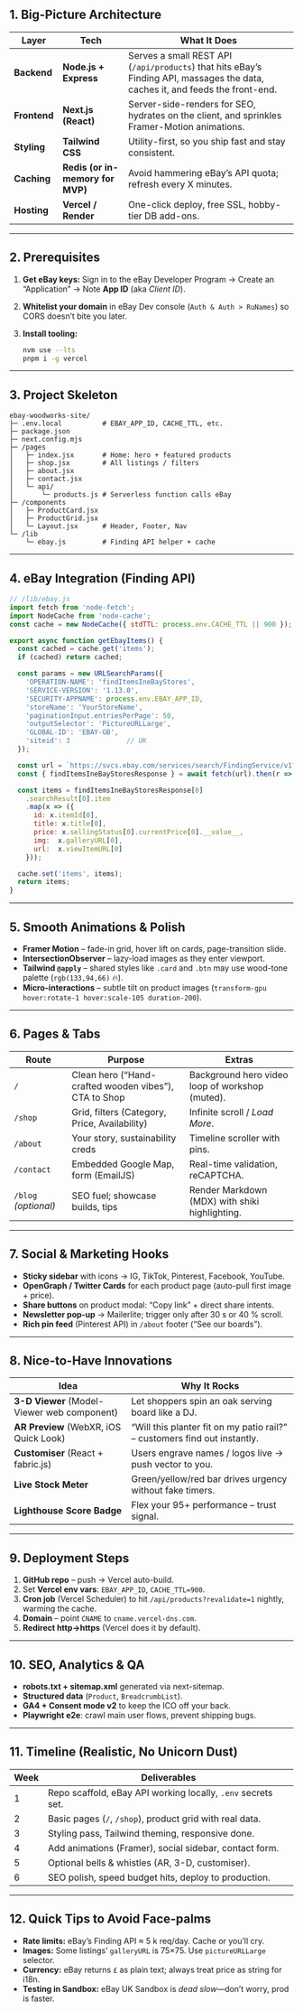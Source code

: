 ## 1. Big-Picture Architecture

| Layer        | Tech                             | What It Does                                                                                                                   |
| ------------ | -------------------------------- | ------------------------------------------------------------------------------------------------------------------------------ |
| **Backend**  | **Node.js + Express**            | Serves a small REST API (`/api/products`) that hits eBay’s Finding API, massages the data, caches it, and feeds the front-end. |
| **Frontend** | **Next.js (React)**              | Server-side-renders for SEO, hydrates on the client, and sprinkles Framer-Motion animations.                                   |
| **Styling**  | **Tailwind CSS**                 | Utility-first, so you ship fast and stay consistent.                                                                           |
| **Caching**  | **Redis (or in-memory for MVP)** | Avoid hammering eBay’s API quota; refresh every X minutes.                                                                     |
| **Hosting**  | **Vercel / Render**              | One-click deploy, free SSL, hobby-tier DB add-ons.                                                                             |

---

## 2. Prerequisites

1. **Get eBay keys:** Sign in to the eBay Developer Program → Create an “Application” → Note **App ID** (aka *Client ID*).
2. **Whitelist your domain** in eBay Dev console (`Auth & Auth > RuNames`) so CORS doesn’t bite you later.
3. **Install tooling:**

   ```bash
   nvm use --lts
   pnpm i -g vercel
   ```

---

## 3. Project Skeleton

```
ebay-woodworks-site/
├─ .env.local          # EBAY_APP_ID, CACHE_TTL, etc.
├─ package.json
├─ next.config.mjs
├─ /pages
│   ├─ index.jsx       # Home: hero + featured products
│   ├─ shop.jsx        # All listings / filters
│   ├─ about.jsx
│   ├─ contact.jsx
│   └─ api/
│       └─ products.js # Serverless function calls eBay
├─ /components
│   ├─ ProductCard.jsx
│   ├─ ProductGrid.jsx
│   └─ Layout.jsx      # Header, Footer, Nav
└─ /lib
    └─ ebay.js         # Finding API helper + cache
```

---

## 4. eBay Integration (Finding API)

```js
// /lib/ebay.js
import fetch from 'node-fetch';
import NodeCache from 'node-cache';
const cache = new NodeCache({ stdTTL: process.env.CACHE_TTL || 900 });

export async function getEbayItems() {
  const cached = cache.get('items');
  if (cached) return cached;

  const params = new URLSearchParams({
    'OPERATION-NAME': 'findItemsIneBayStores',
    'SERVICE-VERSION': '1.13.0',
    'SECURITY-APPNAME': process.env.EBAY_APP_ID,
    'storeName': 'YourStoreName',
    'paginationInput.entriesPerPage': 50,
    'outputSelector': 'PictureURLLarge',
    'GLOBAL-ID': 'EBAY-GB',
    'siteid': 3              // UK
  });

  const url = `https://svcs.ebay.com/services/search/FindingService/v1?${params}`;
  const { findItemsIneBayStoresResponse } = await fetch(url).then(r => r.json());

  const items = findItemsIneBayStoresResponse[0]
    .searchResult[0].item
    .map(x => ({
      id: x.itemId[0],
      title: x.title[0],
      price: x.sellingStatus[0].currentPrice[0].__value__,
      img:  x.galleryURL[0],
      url:  x.viewItemURL[0]
    }));

  cache.set('items', items);
  return items;
}
```

---

## 5. Smooth Animations & Polish

* **Framer Motion** – fade-in grid, hover lift on cards, page-transition slide.
* **IntersectionObserver** – lazy-load images as they enter viewport.
* **Tailwind `@apply`** – shared styles like `.card` and `.btn` may use wood-tone palette (`rgb(133,94,66)` 🔥).
* **Micro-interactions** – subtle tilt on product images (`transform-gpu hover:rotate-1 hover:scale-105 duration-200`).

---

## 6. Pages & Tabs

| Route                | Purpose                                               | Extras                                          |
| -------------------- | ----------------------------------------------------- | ----------------------------------------------- |
| `/`                  | Clean hero (“Hand-crafted wooden vibes”), CTA to Shop | Background hero video loop of workshop (muted). |
| `/shop`              | Grid, filters (Category, Price, Availability)         | Infinite scroll / *Load More*.                  |
| `/about`             | Your story, sustainability creds                      | Timeline scroller with pins.                    |
| `/contact`           | Embedded Google Map, form (EmailJS)                   | Real-time validation, reCAPTCHA.                |
| `/blog` *(optional)* | SEO fuel; showcase builds, tips                       | Render Markdown (MDX) with shiki highlighting.  |

---

## 7. Social & Marketing Hooks

* **Sticky sidebar** with icons → IG, TikTok, Pinterest, Facebook, YouTube.
* **OpenGraph / Twitter Cards** for each product page (auto-pull first image + price).
* **Share buttons** on product modal: “Copy link” + direct share intents.
* **Newsletter pop-up** → Mailerlite; trigger only after 30 s or 40 % scroll.
* **Rich pin feed** (Pinterest API) in `/about` footer (“See our boards”).

---

## 8. Nice-to-Have Innovations

| Idea                                        | Why It Rocks                                                              |
| ------------------------------------------- | ------------------------------------------------------------------------- |
| **3-D Viewer** (Model-Viewer web component) | Let shoppers spin an oak serving board like a DJ.                         |
| **AR Preview** (WebXR, iOS Quick Look)      | “Will this planter fit on my patio rail?” – customers find out instantly. |
| **Customiser** (React + fabric.js)          | Users engrave names / logos live → push vector to you.                    |
| **Live Stock Meter**                        | Green/yellow/red bar drives urgency without fake timers.                  |
| **Lighthouse Score Badge**                  | Flex your 95+ performance – trust signal.                                 |

---

## 9. Deployment Steps

1. **GitHub repo** – push → Vercel auto-build.
2. Set **Vercel env vars**: `EBAY_APP_ID`, `CACHE_TTL=900`.
3. **Cron job** (Vercel Scheduler) to hit `/api/products?revalidate=1` nightly, warming the cache.
4. **Domain** – point `CNAME` to `cname.vercel-dns.com`.
5. **Redirect http→https** (Vercel does it by default).

---

## 10. SEO, Analytics & QA

* **robots.txt + sitemap.xml** generated via next-sitemap.
* **Structured data** (`Product`, `BreadcrumbList`).
* **GA4 + Consent mode v2** to keep the ICO off your back.
* **Playwright e2e**: crawl main user flows, prevent shipping bugs.

---

## 11. Timeline (Realistic, No Unicorn Dust)

| Week | Deliverables                                                 |
| ---- | ------------------------------------------------------------ |
| 1    | Repo scaffold, eBay API working locally, `.env` secrets set. |
| 2    | Basic pages (`/`, `/shop`), product grid with real data.     |
| 3    | Styling pass, Tailwind theming, responsive done.             |
| 4    | Add animations (Framer), social sidebar, contact form.       |
| 5    | Optional bells & whistles (AR, 3-D, customiser).             |
| 6    | SEO polish, speed budget hits, deploy to production.         |

---

## 12. Quick Tips to Avoid Face-palms

* **Rate limits:** eBay’s Finding API ≈ 5 k req/day. Cache or you’ll cry.
* **Images:** Some listings’ `galleryURL` is 75×75. Use `pictureURLLarge` selector.
* **Currency:** eBay returns `£` as plain text; always treat price as string for i18n.
* **Testing in Sandbox:** eBay UK Sandbox is *dead slow*—don’t worry, prod is faster.
